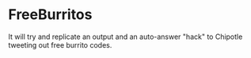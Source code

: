 # FreeBurritos
It will try and replicate an output and an auto-answer "hack" to Chipotle tweeting out free burrito codes.                                
